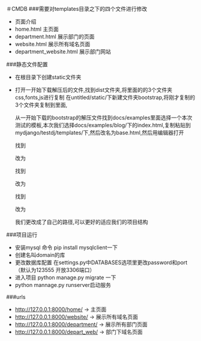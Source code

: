 ＃CMDB
###需要对templates目录之下的四个文件进行修改
- 页面介绍
 - home.html   主页面
 - department.html 展示部门的页面
 - website.html 展示所有域名页面
 - department_website.html 展示部门网站

###静态文件配置
- 在根目录下创建static文件夹
- 打开一开始下载解压后的文件,找到dist文件夹,将里面的的3个文件夹css,fonts,js进行复制
    在untitled/static/下新建文件夹bootstrap,将刚才复制的3个文件夹复制到里面,

    从一开始下载的bootstrap的解压文件找到docs/examples里面选择一个本次测试的模板,本次我们选择docs/examples/blog/下的index.html,复制粘贴到mydjango/testdj/templates/下,然后改名为base.html,然后用编辑器打开

    找到
    <link href="../../dist/css/bootstrap.min.css" rel="stylesheet">
    改为
    <link href="/static/bootstap/css/bootstrap.css" rel="stylesheet">

    找到
    <link href="blog.css" rel="stylesheet">
    改为
    <link href="/static/bootstrap/css/blog.css" rel="stylesheet">

    找到
    <script src="../../dist/js/bootstrap.min.js"></script>
    改为 <script src="/static/bootstrap/js/bootstrap.js"></script>

    我们更改成了自己的路径,可以更好的适应我们的项目结构
    
###项目运行
- 安装mysql 命令 pip install mysqlclient一下
- 创建名叫domain的库
- 更改数据库配置 在settings.py中DATABASES选项里更改password和port  （默认为123555 开放3306端口）
- 进入项目 python manage.py migrate 一下
- python mannage.py runserver启动服务

###urls
- http://127.0.0.1:8000/home/  ->  主页面
- http://127.0.0.1:8000/website/  ->  展示所有域名页面
- http://127.0.0.1:8000/department/  ->  展示所有部门页面
- http://127.0.0.1:8000/depart_web/  ->  部门下域名页面

